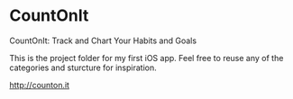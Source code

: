 CountOnIt
=========

CountOnIt: Track and Chart Your Habits and Goals

This is the project folder for my first iOS app. Feel free to reuse any of the categories and sturcture for inspiration.

http://counton.it
